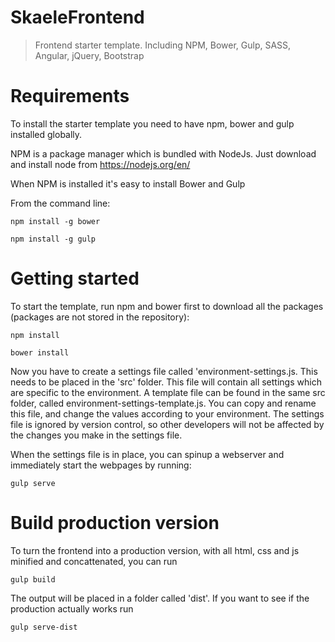 # SkaeleFrontend
> Frontend starter template. Including NPM, Bower, Gulp, SASS, Angular, jQuery, Bootstrap

# Requirements
To install the starter template you need to have npm, bower and gulp installed globally.

NPM is a package manager which is bundled with NodeJs. Just download and install node from https://nodejs.org/en/

When NPM is installed it's easy to install Bower and Gulp

From the command line:

	npm install -g bower

	npm install -g gulp

# Getting started
To start the template, run npm and bower first to download all the packages (packages are not stored in the repository):

	npm install

	bower install

Now you have to create a settings file called 'environment-settings.js. This needs to be placed in the 'src' folder. This file will contain all settings which are specific to the environment. A template file can be found in the same src folder, called environment-settings-template.js. You can copy and rename this file, and change the values according to your environment. The settings file is ignored by version control, so other developers will not be affected by the changes you make in the settings file.

When the settings file is in place, you can spinup a webserver and immediately start the webpages by running:

	gulp serve

# Build production version	
To turn the frontend into a production version, with all html, css and js minified and concattenated, you can run 

	gulp build
	
The output will be placed in a folder called 'dist'. If you want to see if the production actually works run

	gulp serve-dist



